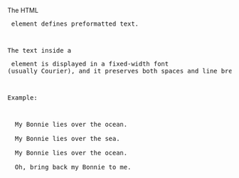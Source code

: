 The HTML <pre> element defines preformatted text.

The text inside a <pre> element is displayed in a fixed-width font (usually Courier), and it preserves both spaces and line breaks:

Example:

<pre>
  My Bonnie lies over the ocean.

  My Bonnie lies over the sea.

  My Bonnie lies over the ocean.

  Oh, bring back my Bonnie to me.
</pre>
